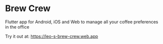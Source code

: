 # Brew Crew

Flutter app for Android, iOS and Web to manage all your coffee preferences in the office
 
Try it out at: https://leo-s-brew-crew.web.app
